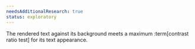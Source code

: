 ```yaml
---
needsAdditionalResearch: true
status: exploratory
---
```


The rendered text against its background meets a maximum :term[contrast ratio test] for its text appearance.
